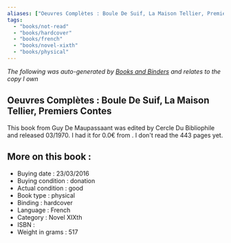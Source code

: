 ```yaml
---
aliases: ["Oeuvres Complètes : Boule De Suif, La Maison Tellier, Premiers Contes"] 
tags: 
  - "books/not-read" 
  - "books/hardcover" 
  - "books/french"
  - "books/novel-xixth"
  - "books/physical"
---
```


_The following was auto-generated by [Books and Binders](Books%20and%20Binders.md) and relates to the copy I own_
## Oeuvres Complètes : Boule De Suif, La Maison Tellier, Premiers Contes
This book from Guy De Maupassaant was edited by Cercle Du Bibliophile and released 03/1970. I had it for 0.0€ from . I don't read the 443 pages yet.

## More on this book :
- Buying date : 23/03/2016
- Buying condition : donation
- Actual condition : good
- Book type : physical
- Binding : hardcover
- Language : French
- Category : Novel XIXth
- ISBN : 
- Weight in grams : 517
